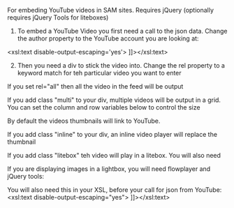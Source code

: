 For embeding YouTube videos in SAM sites. Requires jQuery (optionally requires jQuery Tools for liteboxes)

1) To embed a YouTube Video you first need a call to the json data. Change the 
author property to the YouTube account you are looking at:

<xsl:text disable-output-escaping='yes'><![CDATA[
	<script type="text/javascript" src="http://gdata.youtube.com/feeds/api/videos?callback=yt&amp;alt=json-in-script&amp;orderby=published&amp;author=BrandExtract&amp;v=2&max-results=50"></script>
]]></xsl:text>

2) Then you need a div to stick the video into. Change the rel property to 
a keyword match for teh particular video you want to enter

<div class="embedYouTubeVideo" rel="featured"></div>

If you set rel="all" then all the video in the feed will be output

If you add class "multi" to your div, multiple videos will be output in a grid.
You can set the column and row variables below to control the size

By default the videos thumbnails will link to YouTube.

If you add class "inline" to your div, an inline video player will replace the thumbnail

If you add class "litebox" teh video will play in a litebox. You will also need 

If you are displaying images in a lightbox, you will need flowplayer and jQuery tools:
<script src="/js/jquery.tools.min.js"></script>

You will also need this in your XSL, before your call for json from YouTube:
<xsl:text disable-output-escaping="yes"><![CDATA[<div class="overlay" style="background-image:url('/images/spacer.gif')"><a id="player">&nbsp;</a></div>]]></xsl:text>